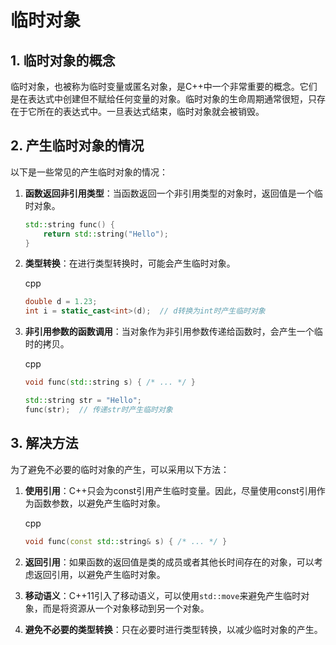 # 临时对象

## 1. 临时对象的概念

临时对象，也被称为临时变量或匿名对象，是C++中一个非常重要的概念。它们是在表达式中创建但不赋给任何变量的对象。临时对象的生命周期通常很短，只存在于它所在的表达式中。一旦表达式结束，临时对象就会被销毁。

## 2. 产生临时对象的情况

以下是一些常见的产生临时对象的情况：

1. **函数返回非引用类型**：当函数返回一个非引用类型的对象时，返回值是一个临时对象。
   ```cpp
   std::string func() {
       return std::string("Hello");
   }
    ```

2. **类型转换**：在进行类型转换时，可能会产生临时对象。

   cpp

   ```cpp
   double d = 1.23;
   int i = static_cast<int>(d);  // d转换为int时产生临时对象
   ```

3. **非引用参数的函数调用**：当对象作为非引用参数传递给函数时，会产生一个临时的拷贝。

   cpp

   ```cpp
   void func(std::string s) { /* ... */ }
   
   std::string str = "Hello";
   func(str);  // 传递str时产生临时对象
   ```

3\. 解决方法
--------

为了避免不必要的临时对象的产生，可以采用以下方法：

1. **使用引用**：C++只会为const引用产生临时变量。因此，尽量使用const引用作为函数参数，以避免产生临时对象。

   cpp

   ```cpp
   void func(const std::string& s) { /* ... */ }
   ```

2. **返回引用**：如果函数的返回值是类的成员或者其他长时间存在的对象，可以考虑返回引用，以避免产生临时对象。

3. **移动语义**：C++11引入了移动语义，可以使用`std::move`来避免产生临时对象，而是将资源从一个对象移动到另一个对象。

4. **避免不必要的类型转换**：只在必要时进行类型转换，以减少临时对象的产生。